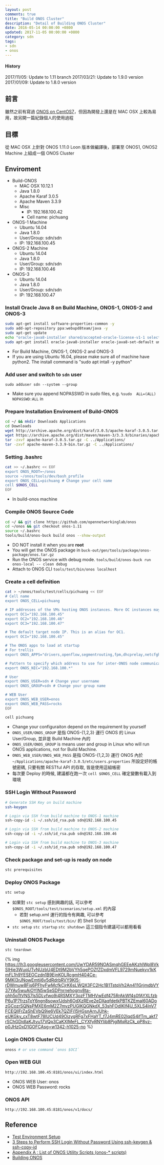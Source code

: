```yaml
---
layout: post
comments: true
title: "Build ONOS Cluster"
description: "Detail of Building ONOS Cluster"
date: 2016-05-14 00:00:00 +0800
updated: 2017-11-05 00:00:00 +0800
category: sdn
tags:
- sdn
- onos
---
```


#### History
2017/11/05: Update to 1.11 branch
2017/03/21: Update to 1.9.0 version
2017/01/09: Update to 1.8.0 version

## 前言
雖然之前有寫過 [ONOS on CentOS7](https://blog.pichuang.com.tw/onos-on-centos7)，但因為開發上還是在 MAC OSX 上較為易用，故另開一篇紀錄個人的使用過程

## 目標
從 MAC OSX 上針對 ONOS 1.11.0 Loon 版本做編譯後，部署至 ONOS1, ONOS2 Machine 上組成一個 ONOS Cluster

## Enviroment
- Build-ONOS
  - MAC OSX 10.12.1
  - Java 1.8.0
  - Apache Karaf 3.0.5
  - Apache Maven 3.3.9
  - Misc
    - IP: 192.168.100.42
    - Cell name: pichuang
- ONOS-1 Machine
  - Ubuntu 14.04
  - Java 1.8.0
  - User/Group: sdn/sdn
  - IP: 192.168.100.45
- ONOS-2 Machine
  - Ubuntu 14.04
  - Java 1.8.0
  - User/Group: sdn/sdn
  - IP: 192.168.100.46
- ONOS-3
  - Ubuntu 14.04
  - Java 1.8.0
  - User/Group: sdn/sdn
  - IP: 192.168.100.47

### Install Oracle Java 8 on Build Machine, ONOS-1, ONOS-2 and ONOS-3
```bash
sudo apt-get install software-properties-common -y
sudo add-apt-repository ppa:webupd8team/java -y
sudo apt-get update
echo "oracle-java8-installer shared/accepted-oracle-license-v1-1 select true" | sudo debconf-set-selections
sudo apt-get install oracle-java8-installer oracle-java8-set-default unzip zip curl -y
```
* For Build Machine, ONOS-1, ONOS-2 and ONOS-3
* If you are using Ubuntu 16.04, please make sure all of machine have python2. The install command is "sudo apt intall -y python"

### Add user and switch to `sdn` user
```
sudo adduser sdn --system --group 
```
- Make sure you append NOPASSWD in sudo files, e.g. `%sudo	ALL=(ALL) NOPASSWD:ALL` in

### Prepare Installation Enviroment of Build-ONOS
```bash
cd ~/ && mkdir Downloads Applications
cd Downloads
wget http://archive.apache.org/dist/karaf/3.0.5/apache-karaf-3.0.5.tar.gz
wget https://archive.apache.org/dist/maven/maven-3/3.3.9/binaries/apache-maven-3.3.9-bin.tar.gz
tar -zxvf apache-karaf-3.0.5.tar.gz -C ../Applications/
tar -zxvf apache-maven-3.3.9-bin.tar.gz -C ../Applications/
```

### Setting .bashrc
```bash
cat >> ~/.bashrc << EOF
export ONOS_ROOT=~/onos
source ~/onos/tools/dev/bash_profile
export ONOS_CELL=pichuang # Change your cell name
cell $ONOS_CELL
EOF
```
- In build-onos machine

### Compile ONOS Source Code
```bash
cd ~/ && git clone https://github.com/opennetworkinglab/onos
cd ~/onos && git checkout onos-1.11
source ~/.bashrc
tools/build/onos-buck build onos --show-output
```
- DO NOT install it when you are **root**
- You will get the ONOS package in `buck-out/gen/tools/package/onos-package/onos.tar.gz`
- Run the ONOS service with debug mode. `tools/build/onos-buck run onos-local -- clean debug`
- Attach to ONOS CLI `tools/test/bin/onos localhost`

### Create a cell definition
```bash
cat > ~/onos/tools/test/cells/pichuang << EOF
# Cell name
export ONOS_CELL=pichuang

# IP addresses of the VMs hosting ONOS instances. More OC instances may be set, if necessary.
export OC1="192.168.100.45"
export OC2="192.168.100.46"
export OC3="192.168.100.47"

# The default target node IP. This is an alias for OC1.
export OCI="192.168.100.45"

# The ONOS apps to load at startup
# For trellis
export ONOS_APPS="drivers,openflow,segmentrouting,fpm,dhcprelay,netcfghostprovider,routeradvertisement"

# Pattern to specify which address to use for inter-ONOS node communication (not used with single-instance core)
export ONOS_NIC="192.168.100.*"

# User
export ONOS_USER=sdn # Change your username
export ONOS_GROUP=sdn # Change your group name

# WEB User
export ONOS_WEB_USER=onos
export ONOS_WEB_PASS=rocks
EOF

cell pichuang
```
* Change your configuraiton depend on the requirement by yourself
* `ONOS_USER/ONOS_GROUP` 是指 ONOS-{1,2,3} 運行 ONOS 的 Linux User/Group, 並非是 Build Machine 內的
* `ONOS_USER/ONOS_GROUP` is means user and group in Linux who will run ONOS applications, not for Build Machine.
* `ONOS_WEB_USER/ONOS_WEB_PASS` 是指 ONOS-{1,2,3} 運行 ONOS 內於 `~/Applications/apache-karaf-3.0.5/etc/users.properties` 所設定好的帳號密碼, 只要有關 RESTful API 的存取, 皆是使用這組帳密
* 每次要 Deploy 的時候, 建議都在跑一次 `cell $ONOS_CELL` 確定變數有載入到環境

### SSH Login Without Password
```bash
# Generate SSH Key on build machine
ssh-keygen

# Login via SSH from build machine to ONOS-1 machine
ssh-copy-id -i ~/.ssh/id_rsa.pub sdn@192.168.100.45

# Login via SSH from build machine to ONOS-2 machine
ssh-copy-id -i ~/.ssh/id_rsa.pub sdn@192.168.100.46

# Login via SSH from build machine to ONOS-3 machine
ssh-copy-id -i ~/.ssh/id_rsa.pub sdn@192.168.100.47
```

### Check package and set-up is ready on node
```bash
stc prerequisites
```

### Deploy ONOS Package
```bash
stc setup
```
* 如果對 `stc setup` 感到興趣的話, 可以參考 `$ONOS_ROOT/tools/test/scenarios/setup.xml` 的內容
  * 若對 setup.xml 運行的指令有興趣, 可以參考 `$ONOS_ROOT/tools/test/bin/` 的 Shell Script
* `stc setup` `stc startup` `stc shutdown` 這三個指令建議可以都用看看

### Uninstall ONOS Package
```bash
stc teardown
```

{% img https://lh3.googleusercontent.com/UwYDAR59NOASmqhGEEeAKzhlWpl8VkSIHie3WuqUTvNUzbU4EDt9M2bVYh5qePOZfZDxdmVFL9729mNuekyv1kKmFL1h9YESEOCzdn1B9EjnKOLRcgmH404Ce-9MKI3rJNowEmtji6v5dRdrbRVY9Kl5-rDWmuw8Fis6PFhyFwMcfkCjrK6sLWQX3FC2Hc1B1TstqVh2An411GrjmdbVY37YAv5wuAiOYlN5wSeSDPnrnehognv8ta-ohh5pTtVNS7ls5DLyfwo9i4RSMXY3ozFTMHVwEdf475RrAkWf4s0fAYXLfzbP6u1P7frzsToY6ngn8sowxfJdsh6OdXzREve2eDXaqfdetkPBTKZEmal60ADozGCozrSQNsPMXE6mM2Z7mvzPUGlKQGNkdX_53shFOdIKIf4U_5XLS4lnV7FCEQllFrZaShEVbQ9ie6VEk7QZIFi15HGsnArnJUhk-eUKGky_cxT8wtF78lUCUd49OizygRFg7xFHaYT_f7J4mRE02IqdS4ifTm_akf7rSChGDidIaKJtvu17VQp3CaKXlMeFL_CYXfyRNYIib8PjgIMqRzCk_pP8vz-p0JHzOxD1GOFCAsg=w1342-h1025-no %}

### Login ONOS Cluster CLI
```bash
onoss # or use command `onos $OCI`
```

### Open WEB GUI
```bash
http://192.168.100.45:8181/onos/ui/index.html
```
* ONOS WEB User: onos
* ONOS WEB Password: rocks

### ONOS API
```bash
http://192.168.100.45:8181/onos/v1/docs/
```

## Reference
- [Test Environment Setup](https://wiki.onosproject.org/display/ONOS/Environment+setup+with+cells)
- [3 Steps to Perform SSH Login Without Password Using ssh-keygen & ssh-copy-id](http://www.thegeekstuff.com/2008/11/3-steps-to-perform-ssh-login-without-password-using-ssh-keygen-ssh-copy-id/)
- [Appendix A : List of ONOS Utility Scripts (onos-* scripts)](https://wiki.onosproject.org/pages/viewpage.action?pageId=1048691)
- [Building ONOS](https://wiki.onosproject.org/display/ONOS/Building+ONOS)
